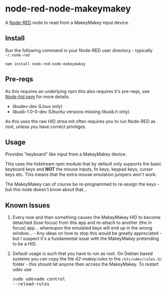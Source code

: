 node-red-node-makeymakey
========================
A <a href="http://nodered.org" target="_new">Node-RED</a> node to read from a MakeyMakey input device.

Install
-------

Run the following command in your Node-RED user directory - typically `~/.node-red`

    npm install node-red-node-makeymakey


Pre-reqs
--------

As this requires an underlying npm this also requires it's pre-reqs, see <a href="https://www.npmjs.org/package/node-hid" target="_new">Node-hid npm</a> for more details.

 - libudev-dev (Linux only)
 - libusb-1.0-0-dev (Ubuntu versions missing libusb.h only)

As this uses the raw HID strea mit often requires you to run Node-RED as root, unless you have correct priviliges.

Usage
-----

Provides "keyboard" like input from a MakeyMakey device.

This uses the hidstream npm module that by default only supports the basic keyboard keys and **NOT** the mouse inputs, fn keys, keypad keys, cursor keys etc. This means that the extra mouse emulation jumpers won't work.

The MakeyMakey can of course be re-programmed to re-assign the keys - but this node doesn't know about that...

Known Issues
------------

1) Every now and then something causes the MakeyMakey HID to become detached (lose focus) from this app and re-attach to another (the in focus) app... whereupon the emulated keys will end up in the wrong window... - Any ideas on how to stop this would be greatly appreciated - but I suspect it's a fundamental issue with the MakeyMakey pretending to be a HID.

2) Default usage is such that you have to run as root. On Debian based systems you can copy the file <i>42-makey.rules</i> to the <code>/etc/udev/rules.d/</code> folder - this should let anyone then access the MakeyMakey. To restart udev use <pre>sudo udevadm control --reload-rules</pre>
